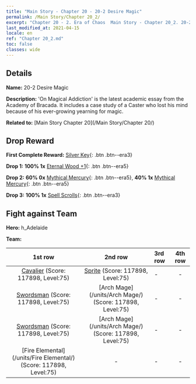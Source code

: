 ```yaml
---
title: "Main Story - Chapter 20 - 20-2 Desire Magic"
permalink: /Main Story/Chapter 20_2/
excerpt: "Chapter 20 - 2. Era of Chaos  Main Story - Chapter 20_2. 20-2 Desire Magic"
last_modified_at: 2021-04-15
locale: en
ref: "Chapter 20_2.md"
toc: false
classes: wide
---
```


## Details

 **Name:** 20-2 Desire Magic

 **Description:** 'On Magical Addiction' is the latest academic essay from the Academy of Bracada. It includes a case study of a Caster who lost his mind because of his ever-growing yearning for magic.

 **Related to:** [Main Story Chapter 20](/Main Story/Chapter 20/)

## Drop Reward

 **First Complete Reward:** [Silver Key](/Items/con_693/){: .btn .btn--era3}

 **Drop 1:** **100% 1x** [Eternal Wood +1](/Items/mat_69/){: .btn .btn--era5}

 **Drop 2:** **60% 0x** [Mythical Mercury](/Items/mat_63/){: .btn .btn--era5}, **40% 1x** [Mythical Mercury](/Items/mat_63/){: .btn .btn--era5}

 **Drop 3:** **100% 1x** [Spell Scrolls](/Items/con_694/){: .btn .btn--era3}


## Fight against Team
 **Hero:** h_Adelaide

 **Team:**


  | 1st row | 2nd row | 3rd row | 4th row |
  |:----:|:----:|:----|:----:|
  | [Cavalier](/units/Cavalier/) (Score: 117898, Level:75)  | [Sprite](/units/Sprite/) (Score: 117898, Level:75)  | - | - |
  | [Swordsman](/units/Swordsman/) (Score: 117898, Level:75)  | [Arch Mage](/units/Arch Mage/) (Score: 117898, Level:75)  | - | - |
  | [Swordsman](/units/Swordsman/) (Score: 117898, Level:75)  | [Arch Mage](/units/Arch Mage/) (Score: 117898, Level:75)  | - | - |
  | [Fire Elemental](/units/Fire Elemental/) (Score: 117898, Level:75)  | - | - | - |


